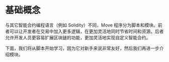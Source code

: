 # 基础概念

与其它智能合约编程语言（例如 Solidity）不同，Move 程序分为脚本和模块。前者可以让开发者在交易中加入更多逻辑，在更加灵活地同时节省时间和资源。后者允许开发人员更容易扩展区块链的功能，更加灵活地实现自定义智能合约。

下面，我们将从脚本开始学习，因为它对新手来说非常友好，然后我们再进一步介绍模块。
